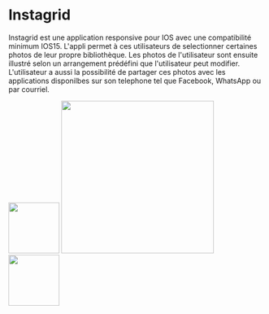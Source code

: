 # Instagrid 

Instagrid est une application responsive pour IOS avec une compatibilité minimum IOS15. L'appli permet à ces utilisateurs de selectionner certaines photos de leur propre bibliothèque. Les photos de l'utilisateur sont ensuite illustré selon un arrangement prédéfini que l'utilisateur peut modifier. L'utilisateur a aussi la possibilité de partager ces photos avec les applications disponilbes sur son telephone tel que Facebook, WhatsApp ou par courriel.

<p float="left">
  <img src= "https://user-images.githubusercontent.com/73799835/141798266-89a77399-399d-4b71-a0c5-4af14f6e68df.png" width = "100" />
  <img src= "https://user-images.githubusercontent.com/73799835/141799038-97c84333-5765-4580-a519-73308a73e52c.png" width = "300" />
  <img src= "https://user-images.githubusercontent.com/73799835/141801523-ae152dd2-1b62-45e1-981d-e38c1748de28.png" width = "100" />
</p>
